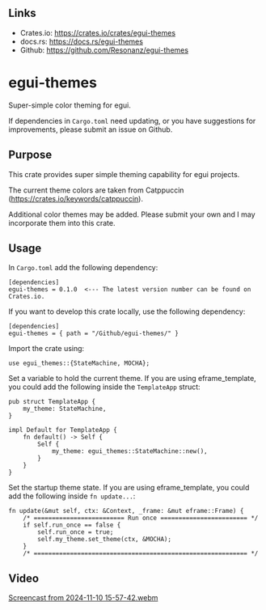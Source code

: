 ## Links

* Crates.io: https://crates.io/crates/egui-themes
* docs.rs: https://docs.rs/egui-themes
* Github: https://github.com/Resonanz/egui-themes

# egui-themes
Super-simple color theming for egui.

If dependencies in ```Cargo.toml``` need updating, or you have suggestions for improvements, please submit an issue on Github.

## Purpose

This crate provides super simple theming capability for egui projects.

The current theme colors are taken from Catppuccin (https://crates.io/keywords/catppuccin).

Additional color themes may be added. Please submit your own and I may incorporate them into this crate.

## Usage

In ```Cargo.toml``` add the following dependency:

```
[dependencies]
egui-themes = 0.1.0  <--- The latest version number can be found on Crates.io.
```

If you want to develop this crate locally, use the following dependency:
```
[dependencies]
egui-themes = { path = "/Github/egui-themes/" }
```

Import the crate using:

```use egui_themes::{StateMachine, MOCHA};```

Set a variable to hold the current theme. If you are using eframe_template, you could add the following inside the ```TemplateApp``` struct:

```
pub struct TemplateApp {
    my_theme: StateMachine,
}

impl Default for TemplateApp {
    fn default() -> Self {
        Self {
            my_theme: egui_themes::StateMachine::new(),
        }
    }
}
```

Set the startup theme state. If you are using eframe_template, you could add the following inside ```fn update...```:

```
fn update(&mut self, ctx: &Context, _frame: &mut eframe::Frame) {
    /* ========================= Run once ======================== */
    if self.run_once == false {
        self.run_once = true;
        self.my_theme.set_theme(ctx, &MOCHA);
    }
    /* =========================================================== */
```


## Video
[Screencast from 2024-11-10 15-57-42.webm](https://github.com/user-attachments/assets/ddcfce39-8377-440f-bce6-b98e7945c441)
